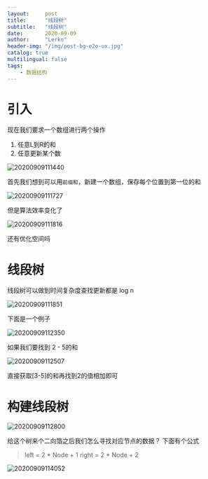 ```yaml
---
layout:     post
title:      "线段树"
subtitle:   "线段树"
date:       2020-09-09
author:     "Lerko"
header-img: "/img/post-bg-e2e-ux.jpg"
catalog: true
multilingual: false
tags:
    - 数据结构
---
```


# 引入

现在我们要求一个数组进行两个操作
1. 任意L到R的和
2. 任意更新某个数

![20200909111440](http://chenyingqiao.github.io/img/20200909111440.png)


首先我们想到可以用`前缀和`，新建一个数组，保存每个位置到第一位的和

![20200909111727](http://chenyingqiao.github.io/img/20200909111727.png)

但是算法效率变化了

![20200909111816](http://chenyingqiao.github.io/img/20200909111816.png)

还有优化空间吗


# 线段树

线段树可以做到时间复杂度查找更新都是 log n

![20200909111851](http://chenyingqiao.github.io/img/20200909111851.png)

下面是一个例子

![20200909112350](http://chenyingqiao.github.io/img/20200909112350.png)

如果我们要找到
2 - 5的和

![20200909112507](http://chenyingqiao.github.io/img/20200909112507.png)

直接获取[3-5]的和再找到2的值相加即可

# 构建线段树

![20200909112800](http://chenyingqiao.github.io/img/20200909112800.png)

给这个树来个二向箔之后我们怎么寻找对应节点的数据？
下面有个公式

> left = 2 * Node + 1
> right = 2 * Node + 2

![20200909114052](http://chenyingqiao.github.io/img/20200909114052.png)
